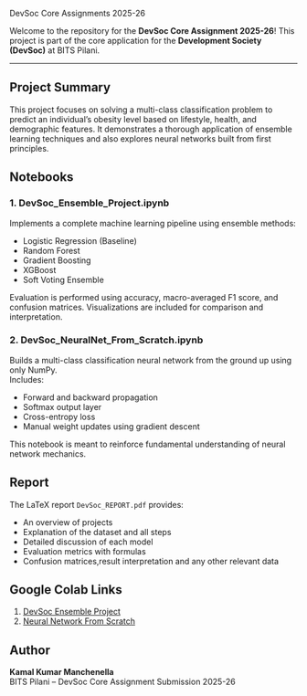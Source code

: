DevSoc Core Assignments 2025-26


Welcome to the repository for the **DevSoc Core Assignment 2025-26**! This project is part of the core application for the **Development Society (DevSoc)** at BITS Pilani.


---


## Project Summary

This project focuses on solving a multi-class classification problem to predict an individual’s obesity level based on lifestyle, health, and demographic features. It demonstrates a thorough application of ensemble learning techniques and also explores neural networks built from first principles.

## Notebooks

### 1. DevSoc_Ensemble_Project.ipynb  
Implements a complete machine learning pipeline using ensemble methods:

- Logistic Regression (Baseline)
- Random Forest
- Gradient Boosting
- XGBoost
- Soft Voting Ensemble

Evaluation is performed using accuracy, macro-averaged F1 score, and confusion matrices. Visualizations are included for comparison and interpretation.

### 2. DevSoc_NeuralNet_From_Scratch.ipynb  
Builds a multi-class classification neural network from the ground up using only NumPy.  
Includes:

- Forward and backward propagation
- Softmax output layer
- Cross-entropy loss
- Manual weight updates using gradient descent

This notebook is meant to reinforce fundamental understanding of neural network mechanics.

## Report

The LaTeX report `DevSoc_REPORT.pdf` provides:

- An overview of projects
- Explanation of the dataset and all steps
- Detailed discussion of each model
- Evaluation metrics with formulas
- Confusion matrices,result interpretation and any other relevant data

## Google Colab Links

1. [DevSoc Ensemble Project](https://colab.research.google.com/drive/1biMOXV2iZpNHziel52ujApYgp7sIj6Tk)  
2. [Neural Network From Scratch](https://colab.research.google.com/drive/1ToCk_H3EcrSDSRa1icoB382aAZraj66D)

## Author

**Kamal Kumar Manchenella**  
BITS Pilani – DevSoc Core Assignment Submission 2025-26
